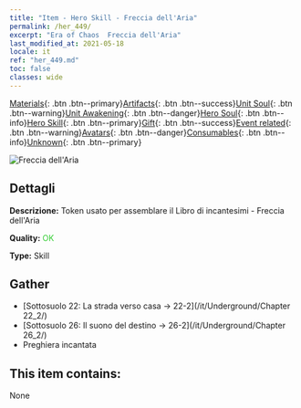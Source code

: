 ```yaml
---
title: "Item - Hero Skill - Freccia dell'Aria"
permalink: /her_449/
excerpt: "Era of Chaos  Freccia dell'Aria"
last_modified_at: 2021-05-18
locale: it
ref: "her_449.md"
toc: false
classes: wide
---
```

 [Materials](/ItemsIT/){: .btn .btn--primary}[Artifacts](/ItemsIT/Artifacts/){: .btn .btn--success}[Unit Soul](/ItemsIT/UnitSoul/){: .btn .btn--warning}[Unit Awakening](/ItemsIT/UnitAwakening/){: .btn .btn--danger}[Hero Soul](/ItemsIT/HeroSoul/){: .btn .btn--info}[Hero Skill](/ItemsIT/HeroSkill/){: .btn .btn--primary}[Gift](/ItemsIT/Gift/){: .btn .btn--success}[Event related](/ItemsIT/Events/){: .btn .btn--warning}[Avatars](/ItemsIT/Avatars/){: .btn .btn--danger}[Consumables](/ItemsIT/Consumables/){: .btn .btn--info}[Unknown](/ItemsIT/Unknown/){: .btn .btn--primary}

 ![Freccia dell'Aria](/images/t/ps_daqishenjian.png)

## Dettagli
 **Descrizione:** Token usato per assemblare il Libro di incantesimi - Freccia dell'Aria

 **Quality:** <span style="color: #32CD32">OK</span>

 **Type:** Skill

## Gather

*    [Sottosuolo 22: La strada verso casa -> 22-2](/it/Underground/Chapter 22_2/) 
*    [Sottosuolo 26: Il suono del destino -> 26-2](/it/Underground/Chapter 26_2/) 
*    Preghiera incantata 

## This item contains:

  None

